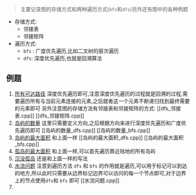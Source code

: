 > 主要记录图的存储方式和两种遍历方式(`bfs`和`dfs`)另外还有图中的各种例题
- 存储方式:
	- 邻接表
	- 邻接矩阵
- 遍历方式:
	- `bfs` : 广度优先遍历,比如二叉树的层次遍历
	- `dfs`: 深度优先遍历,也就是回溯算法
## 例题
1. [所有可达路径](https://kamacoder.com/problempage.php?pid=1170)  深度优先遍历即可,注意深度优先遍历的过程就是回溯的过程,需要遍历所有与当前元素连接的元素,之后就者这一个元素不断递归找到最终需要的元素即可   另外注意图的存储方法有邻接表和邻接矩阵的方式:    [[dfs_邻接表.cpp]]   [[dfs_邻接矩阵.cpp]]   
2. [岛屿的数量](https://kamacoder.com/problempage.php?pid=1171) 这里只需要定义方向,之后根据方向来进行深度优先遍历和广度优先遍历即可    [[岛屿的数量_dfs.cpp]]  [[岛屿的数量_bfs.cpp]] 
3. [岛屿的最大面积](https://kamacoder.com/problempage.php?pid=1172l) 和上面一样  [[岛屿的最大面积_dfs.cpp]]  [[岛屿的最大面积_bfs.cpp]]  
4. [孤岛的最大面积](https://kamacoder.com/problempage.php?pid=1173) 和上面一样,可以首先遍历靠近陆地的所有岛屿
5. [沉没孤岛](https://kamacoder.com/problempage.php?pid=1174) 还是和上面一样的写法
6. [水流问题](https://kamacoder.com/problempage.php?pid=1175) 注意到遍历方法 `dfs` 和 `bfs` 的作用就是遍历,可以用于标记可以到达的地方,所以此时只需要从边界标记边界可以访问的每一个节点即可,对于边界上的节点使用`dfs`和 `bfs` 即可    [[水流问题.cpp]] 
7. 